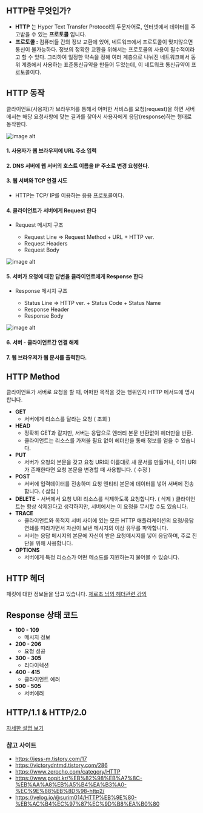 ## HTTP란 무엇인가?

- **HTTP** 는 Hyper Text Transfer Protocol의 두문자어로, 인터넷에서 데이터를 주고받을 수 있는 **프로토콜** 입니다.
- **프로토콜 :** 컴퓨터들 간의 정보 교환에 있어, 네트워크에서 프로토콜이 맞지않으면 통신이 불가능하다. 정보의 정확한 교환을 위해서는 프로토콜의 사용이 필수적이라고 할 수 있다. 그리하여 일정한 약속을 정해 여러 계층으로 나눠진 네트워크에서 동위 계층에서 사용하는 표준통신규약을 만들어 두었는데, 이 네트워크 통신규약이 프로토콜이다.

## HTTP 동작

클라이언트(사용자)가 브라우저를 통해서 어떠한 서비스를 요청(request)을 하면 서버에서는 해당 요청사항에 맞는 결과를 찾아서 사용자에게 응답(response)하는 형태로 동작한다.

![image alt](https://media.vlpt.us/post-images/surim014/e0aa5520-2d59-11ea-86da-fb3b00230640/image.png)

#### 1. 사용자가 웹 브라우저에 URL 주소 입력

#### 2. DNS 서버에 웹 서버의 호스트 이름을 IP 주소로 변경 요청한다.

#### 3. 웹 서버와 TCP 연결 시도

- HTTP는 TCP/ IP를 이용하는 응용 프로토콜이다.

#### 4. 클라이언트가 서버에게 Request 한다

- Request 메시지 구조

  - Request Line => Request Method + URL + HTTP ver.
  - Request Headers
  - Request Body

![image alt](https://img1.daumcdn.net/thumb/R1280x0/?scode=mtistory2&fname=http%3A%2F%2Fcfile3.uf.tistory.com%2Fimage%2F9943544C5BB4BF5231E17E)

#### 5. 서버가 요청에 대한 답변을 클라이언트에게 Response 한다

- Response 메시지 구조

  - Status Line => HTTP ver. + Status Code + Status Name
  - Response Header
  - Response Body

![image alt](https://media.vlpt.us/post-images/rosewwross/6fc65770-4b39-11ea-abce-67c155f8f58a/image.png)

#### 6. 서버 - 클라이언트간 연결 해제

#### 7. 웹 브라우저가 웹 문서를 출력한다.

## HTTP Method

클라이언트가 서버로 요청을 할 때, 어떠한 목적을 갖는 행위인지 HTTP 메서드에 명시합니다.

- **GET**
  - 서버에게 리소스를 달라는 요청 ( 조회 )
- **HEAD**
  - 정확히 GET과 같지만, 서버는 응답으로 엔터티 본문 반환없이 헤더만을 반환.
  - 클라이언트는 리소스를 가져올 필요 없이 헤더만을 통해 정보를 얻을 수 있습니다.
- **PUT**
  - 서버가 요청의 본문을 갖고 요청 URI의 이름대로 새 문서를 만들거나, 이미 URI가 존재한다면 요청 본문을 변경할 때 사용합니다. ( 수정 )
- **POST**
  - 서버에 입력데이터를 전송하며 요청 엔티티 본문에 데이터를 넣어 서버에 전송합니다. ( 삽입 )
- **DELETE** - 서버에서 요청 URI 리소스를 삭제하도록 요청합니다. ( 삭제 )
  클라이언트는 항상 삭제된다고 생각하지만, 서버에서는 이 요청을 무시할 수도 있습니다.
- **TRACE**
  - 클라이언트와 목적지 서버 사이에 있는 모든 HTTP 애플리케이션의 요청/응답 연쇄를 따라가면서 자신이 보낸 메시지의 이상 유무를 파악합니다.
  - 서버는 응답 메시지의 본문에 자신이 받은 요청메시지를 넣어 응답하며, 주로 진단을 위해 사용합니다.
- **OPTIONS**
  - 서버에게 특정 리소스가 어떤 메소드를 지원하는지 물어볼 수 있습니다.

## HTTP 헤더

패킷에 대한 정보들을 담고 있습니다.
[제로초 님의 헤더관련 강의](https://www.zerocho.com/category/HTTP/post/5b3ba2d0b3dabd001b53b9db)

## Response 상태 코드

- **100 - 109**
  - 메시지 정보
- **200 - 206**
  - 요청 성공
- **300 - 305**
  - 리다이렉션
- **400 - 415**
  - 클라이언트 에러
- **500 - 505**
  - 서버에러

## HTTP/1.1 & HTTP/2.0

[자세한 설명 보기](https://www.popit.kr/%EB%82%98%EB%A7%8C-%EB%AA%A8%EB%A5%B4%EA%B3%A0-%EC%9E%88%EB%8D%98-http2/)

### 참고 사이트

- https://jess-m.tistory.com/17
- https://victorydntmd.tistory.com/286
- https://www.zerocho.com/category/HTTP
- https://www.popit.kr/%EB%82%98%EB%A7%8C-%EB%AA%A8%EB%A5%B4%EA%B3%A0-%EC%9E%88%EB%8D%98-http2/
- https://velog.io/@surim014/HTTP%EB%9E%80-%EB%AC%B4%EC%97%87%EC%9D%B8%EA%B0%80
